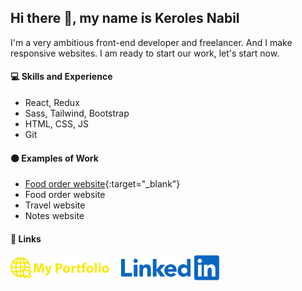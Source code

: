 ## Hi there 👋, my name is Keroles Nabil

I'm a very ambitious front-end developer and freelancer. And I make responsive websites. I am ready to start our work, let's start now.

#### 💻 Skills and Experience

- React, Redux
- Sass, Tailwind, Bootstrap
- HTML, CSS, JS
- Git

#### 🟠 Examples of Work

- [Food order website](https://kerolesnabill.github.io/food-order){:target="_blank"}
- <a herf="https://kerolesnabill.github.io/food-order" target="_blank">Food order website</a>
- <a herf="https://kerolesnabill.github.io/travel-website" target="_blank">Travel website</a>
- <a herf="https://kerolesnabill.github.io/notes-app" target="_blank">Notes website</a>

#### 🔗 Links

[<img src='https://github.com/kerolesnabill/kerolesnabill/blob/main/MyPortfolio.png?raw=true' alt='linkedin' height='40'>](https://kerolesnabill.github.io/my-portfolio/)
&nbsp; &nbsp; 
[<img src='https://github.com/kerolesnabill/kerolesnabill/blob/main/LinkedIn.png?raw=true' alt='linkedin' height='40'>](https://www.linkedin.com/in/kerolesnabil/)
